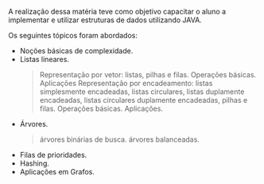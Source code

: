 A realização dessa matéria teve como objetivo capacitar o aluno a implementar e utilizar estruturas de dados utilizando JAVA. 

Os seguintes tópicos foram abordados: 
- Noções básicas de complexidade. 
- Listas lineares.
   > Representação por vetor: listas, pilhas e filas. Operações básicas. Aplicações
   > Representação por encadeamento: listas simplesmente encadeadas, listas circulares, listas duplamente encadeadas, listas circulares duplamente encadeadas,
                                    pilhas e filas. Operações básicas. Aplicações. 
- Árvores.
    > árvores binárias de busca.
    > árvores balanceadas.
- Filas de prioridades.
- Hashing.
- Aplicações em Grafos.
